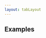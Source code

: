 ```yaml
---
layout: tabLayout
---
```


<script>
	import { IconTabs } from '$lib/index';
	import {
		UserCircleIconSolid,
		ViewGridIconSolid,
		AdjustmentsIconSolid,
		ClipboardListIconSolid
	} from '@codewithshin/svelte-heroicons';

	let tabs = [
		{
			name: 'Profile',
			active: true,
			href: '/',
			icon: UserCircleIconSolid
		},
		{
			name: 'Dashboard',
			active: false,
			href: '/',
			icon: ViewGridIconSolid
		},
		{
			name: 'Settings',
			active: false,
			href: '/',
			icon: AdjustmentsIconSolid
		},
		{
			name: 'Contacts',
			active: false,
			href: '/',
			icon: ClipboardListIconSolid
		}
	];
</script>


<h2 class="text-2xl mt-8 dark:text-white py-8">Examples</h2>

<div
	class="container flex flex-wrap justify-center rounded-xl mx-auto bg-gradient-to-r bg-white dark:bg-gray-900 border border-gray-200 dark:border-gray-700 p-2 sm:p-6"
>
	<IconTabs {tabs} />
</div>

